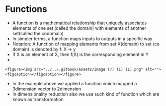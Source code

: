 # Functions

* A function is a mathematical relationship that uniquely associates elements of one set (called the domain) with elements of another set(called the codomain)
* In simpler terms, a function maps inputs to outputs in a specific way
* Notation: A function of mapping elements from set X(domain) to set (co domain) is denoted by f: X -> y
* If X is an element of X, then f(X) is the corresponding element in Y
*

    <figure><img src="../../.gitbook/assets/image (7) (1) (1).png" alt=""><figcaption></figcaption></figure>
* In the example above we applied a function which mapped a 3dimension vector to 2dimension
* In dimensionality reduction also we use such kind of function which are known as transformation

